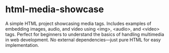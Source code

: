# html-media-showcase
A simple HTML project showcasing media tags. Includes examples of embedding images, audio, and video using &lt;img>, &lt;audio>, and &lt;video> tags. Perfect for beginners to understand the basics of handling multimedia in web development. No external dependencies—just pure HTML for easy implementation.
